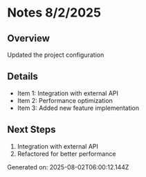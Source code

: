 # Notes 8/2/2025

## Overview
Updated the project configuration

## Details
- Item 1: Integration with external API
- Item 2: Performance optimization
- Item 3: Added new feature implementation

## Next Steps
1. Integration with external API
2. Refactored for better performance

Generated on: 2025-08-02T06:00:12.144Z
